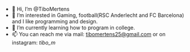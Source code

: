 - 👋 Hi, I’m @TiboMertens
- 👀 I’m interested in Gaming, football(RSC Anderlecht and FC Barcelona) and I like programming and design.
- 🌱 I’m currently learning how to program in college. 
- 📫 You can reach me via mail: tibomertens25@gmail.com or on instagram: _tibo_m_

<!---
TiboMertens/TiboMertens is a ✨ special ✨ repository because its `README.md` (this file) appears on your GitHub profile.
You can click the Preview link to take a look at your changes.
--->
